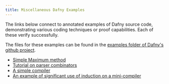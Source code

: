 ```yaml
---
title: Miscellaneous Dafny Examples
---
```


The links below connect to annotated examples of Dafny source code,
demonstrating various coding techniques or proof capabilities.
Each of these verify successfully.

The files for these examples can be found in 
the [examples folder of Dafny's github project](https://github.com/dafny-lang/dafny/tree/master/docs/examples).

- [Simple Maximum method](https://github.com/dafny-lang/dafny/tree/master/Test/examples/maximum.dfy)
- [Tutorial on parser combinators](https://github.com/dafny-lang/dafny/tree/master/Test/examples/parser_combinators.dfy)
- [A simple compiler](https://github.com/dafny-lang/dafny/tree/master/Test/examples/Simple_compiler/README)
- [An example of significant use of induction on a mini-compiler](https://github.com/dafny-lang/dafny/tree/master/Test/examples/induction-principle)

